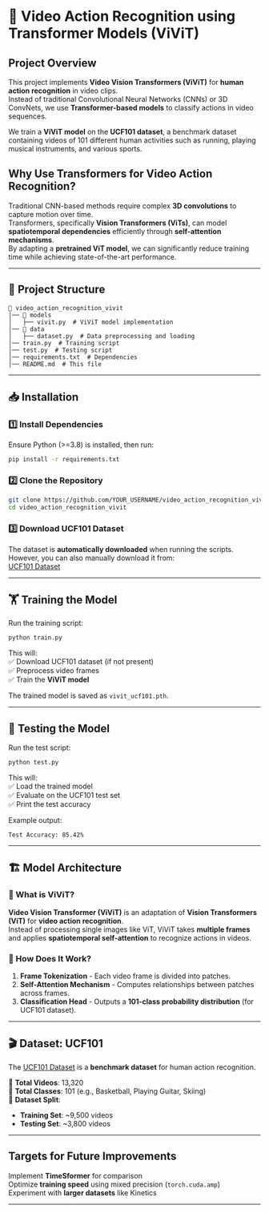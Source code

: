 # 🎥 Video Action Recognition using Transformer Models (ViViT)

##  Project Overview  
This project implements **Video Vision Transformers (ViViT)** for **human action recognition** in video clips.  
Instead of traditional Convolutional Neural Networks (CNNs) or 3D ConvNets, we use **Transformer-based models** to classify actions in video sequences.  

We train a **ViViT model** on the **UCF101 dataset**, a benchmark dataset containing videos of 101 different human activities such as running, playing musical instruments, and various sports.

##  Why Use Transformers for Video Action Recognition?  
Traditional CNN-based methods require complex **3D convolutions** to capture motion over time.  
Transformers, specifically **Vision Transformers (ViTs)**, can model **spatiotemporal dependencies** efficiently through **self-attention mechanisms**.  
By adapting a **pretrained ViT model**, we can significantly reduce training time while achieving state-of-the-art performance.

---

## 📂 Project Structure  

```
📂 video_action_recognition_vivit
│── 📂 models
│   ├── vivit.py  # ViViT model implementation
│── 📂 data
│   ├── dataset.py  # Data preprocessing and loading
│── train.py  # Training script
│── test.py  # Testing script
│── requirements.txt  # Dependencies
│── README.md  # This file
```

---

## 📥 Installation  

### 1️⃣ Install Dependencies  
Ensure Python (>=3.8) is installed, then run:  
```bash
pip install -r requirements.txt
```

### 2️⃣ Clone the Repository  
```bash
git clone https://github.com/YOUR_USERNAME/video_action_recognition_vivit.git
cd video_action_recognition_vivit
```

### 3️⃣ Download UCF101 Dataset  
The dataset is **automatically downloaded** when running the scripts. However, you can also manually download it from:  
[UCF101 Dataset](https://www.crcv.ucf.edu/data/UCF101.php)  

---

## 🏋️ Training the Model  

Run the training script:  
```bash
python train.py
```
This will:  
✅ Download UCF101 dataset (if not present)  
✅ Preprocess video frames  
✅ Train the **ViViT model**  

The trained model is saved as `vivit_ucf101.pth`.

---

## 🎯 Testing the Model  

Run the test script:  
```bash
python test.py
```
This will:  
✅ Load the trained model  
✅ Evaluate on the UCF101 test set  
✅ Print the test accuracy  

Example output:  
```
Test Accuracy: 85.42%
```

---

## 🏗 Model Architecture  

### 🔹 What is ViViT?  
**Video Vision Transformer (ViViT)** is an adaptation of **Vision Transformers (ViT)** for **video action recognition**.  
Instead of processing single images like ViT, ViViT takes **multiple frames** and applies **spatiotemporal self-attention** to recognize actions in videos.

### 🔹 How Does It Work?  
1. **Frame Tokenization** - Each video frame is divided into patches.  
2. **Self-Attention Mechanism** - Computes relationships between patches across frames.  
3. **Classification Head** - Outputs a **101-class probability distribution** (for UCF101 dataset).  

---

## 🎬 Dataset: UCF101  

The [UCF101 Dataset](https://www.crcv.ucf.edu/data/UCF101.php) is a **benchmark dataset** for human action recognition.  

🔹 **Total Videos**: 13,320  
🔹 **Total Classes**: 101 (e.g., Basketball, Playing Guitar, Skiing)  
🔹 **Dataset Split**:  
   - **Training Set**: ~9,500 videos  
   - **Testing Set**: ~3,800 videos  

---

## Targets for Future Improvements  
 Implement **TimeSformer** for comparison  
 Optimize **training speed** using mixed precision (`torch.cuda.amp`)  
 Experiment with **larger datasets** like Kinetics  

---


